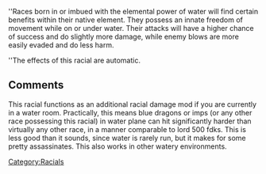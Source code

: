 ''Races born in or imbued with the elemental power of water will find
certain benefits within their native element. They possess an innate
freedom of movement while on or under water. Their attacks will have a
higher chance of success and do slightly more damage, while enemy blows
are more easily evaded and do less harm.

''The effects of this racial are automatic.

## Comments

This racial functions as an additional racial damage mod if you are
currently in a water room. Practically, this means blue dragons or imps
(or any other race possessing this racial) in water plane can hit
significantly harder than virtually any other race, in a manner
comparable to lord 500 fdks. This is less good than it sounds, since
water is rarely run, but it makes for some pretty assassinates. This
also works in other watery environments.

[Category:Racials](Category:Racials "wikilink")

